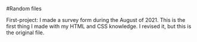 #Random files

First-project: I made a survey form during the August of 2021. This is the first thing I made with my HTML and CSS knowledge. I revised it, but this is the original file.
